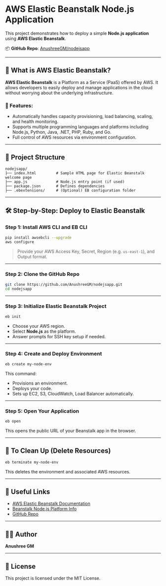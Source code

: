# AWS Elastic Beanstalk Node.js Application

This project demonstrates how to deploy a simple **Node.js application** using **AWS Elastic Beanstalk**.

📦 **GitHub Repo**: [AnushreeGM/nodejsapp](https://github.com/AnushreeGM/nodejsapp.git)

---

## 🌱 What is AWS Elastic Beanstalk?

**AWS Elastic Beanstalk** is a Platform as a Service (PaaS) offered by AWS. It allows developers to easily deploy and manage applications in the cloud without worrying about the underlying infrastructure.

### 🚀 Features:
- Automatically handles capacity provisioning, load balancing, scaling, and health monitoring.
- Supports multiple programming languages and platforms including Node.js, Python, Java, .NET, PHP, Ruby, and Go.
- Full control of AWS resources via environment configuration.

---

## 📁 Project Structure

```
nodejsapp/
├── index.html         # Sample HTML page for Elastic Beanstalk welcome page
├── app.js             # Node.js entry point (if used)
├── package.json       # Defines dependencies
├── .ebextensions/     # (Optional) EB configuration folder
```

---

## 🛠️ Step-by-Step: Deploy to Elastic Beanstalk

### Step 1: Install AWS CLI and EB CLI

```bash
pip install awsebcli --upgrade
aws configure
```

> Provide your AWS Access Key, Secret, Region (e.g. `us-east-1`), and Output format.

---

### Step 2: Clone the GitHub Repo

```bash
git clone https://github.com/AnushreeGM/nodejsapp.git
cd nodejsapp
```

---

### Step 3: Initialize Elastic Beanstalk Project

```bash
eb init
```

- Choose your AWS region.
- Select **Node.js** as the platform.
- Answer prompts for SSH key setup if needed.

---

### Step 4: Create and Deploy Environment

```bash
eb create my-node-env
```

This command:
- Provisions an environment.
- Deploys your code.
- Sets up EC2, S3, CloudWatch, Load Balancer automatically.

---

### Step 5: Open Your Application

```bash
eb open
```

This opens the public URL of your Beanstalk app in the browser.

---

## 🧹 To Clean Up (Delete Resources)

```bash
eb terminate my-node-env
```

This deletes the environment and associated AWS resources.

---

## 🔗 Useful Links

- [AWS Elastic Beanstalk Documentation](https://docs.aws.amazon.com/elasticbeanstalk/latest/dg/Welcome.html)
- [Beanstalk Node.js Platform Info](https://docs.aws.amazon.com/elasticbeanstalk/latest/dg/create_deploy_nodejs.html)
- [GitHub Repo](https://github.com/AnushreeGM/nodejsapp.git)

---

## 👩‍💻 Author

**Anushree GM**

---

## 📜 License

This project is licensed under the MIT License.
